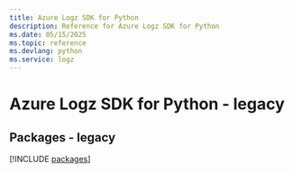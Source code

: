 ```yaml
---
title: Azure Logz SDK for Python
description: Reference for Azure Logz SDK for Python
ms.date: 05/15/2025
ms.topic: reference
ms.devlang: python
ms.service: logz
---
```

# Azure Logz SDK for Python - legacy
## Packages - legacy
[!INCLUDE [packages](logz-index.md)]